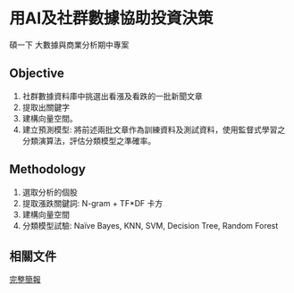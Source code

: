 # 用AI及社群數據協助投資決策
碩一下 大數據與商業分析期中專案

## Objective
1. 社群數據資料庫中挑選出看漲及看跌的一批新聞文章
2. 提取出關鍵字
3. 建構向量空間。
4. 建立預測模型: 將前述兩批文章作為訓練資料及測試資料，使用監督式學習之分類演算法，評估分類模型之準確率。

## Methodology
1. 選取分析的個股
2. 提取漲跌關鍵詞: N-gram + TF*DF 卡方
3. 建構向量空間
4. 分類模型試驗: Naïve Bayes, KNN, SVM, Decision Tree, Random Forest

## 相關文件
[完整簡報](https://drive.google.com/file/d/1__Kf7AzFkkW-f3d0diaMkkcKDYl9DHFA/view?usp=sharing)
